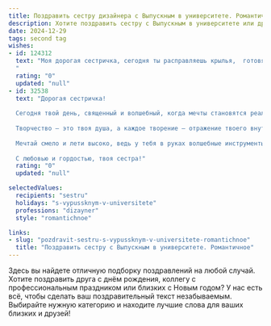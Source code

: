 ```yaml
---
title: Поздравить сестру дизайнера с Выпускным в университете. Романтичное
description: Хотите поздравить сестру с Выпускным в университете или другим праздником? Наш ИИ создаст незабываемое поздравление, а вы обязательно выделитесь среди других.  
date: 2024-12-29
tags: second tag
wishes:
- id: 124312
  text: "Моя дорогая сестричка, сегодня ты расправляешь крылья,  готовясь к большому полету! Выпускной – это не просто конец пути, а начало невероятного путешествия в мир дизайна, мир, полный красок, вдохновения и твоих потрясающих идей.  Пусть твоя творческая энергия будет неиссякаемой, а каждый проект – шедевром.  Я бесконечно горжусь тобой и верю в твой блестящий успех!  Люблю тебя!
  "
  rating: "0"
  updated: "null"
- id: 32538
  text: "Дорогая сестричка!
  
  Сегодня твой день, священный и волшебный, когда мечты становятся реальностью, а трудные часы учебы оборачиваются яркими моментами радости! Поздравляю тебя с успешным окончанием университета и получением диплома дизайнера!
  
  Творчество — это твоя душа, а каждое творение — отражение твоего внутреннего мира. Я уверена, что ты сможешь наполнять этот мир своей красотой, вдохновлять людей и создавать шедевры, о которых будут рассказывать. Пускай каждая твоя задумка находит отклик в сердцах людей, а каждое новое начинание ведет к успеху и счастью.
  
  Мечтай смело и лети высоко, ведь у тебя в руках волшебные инструменты, чтобы менять мир к лучшему. Пусть каждый день приносит новые идеи, а впереди ждут лишь светлые перспективы и множество незабываемых приключений.
  
  С любовью и гордостью, твоя сестра!"
  rating: "0"
  updated: "null"

selectedValues:
  recipients: "sestru"
  holidays: "s-vypussknym-v-universitete"
  professions: "dizayner"
  style: "romantichnoe"

links:
- slug: "pozdravit-sestru-s-vypussknym-v-universitete-romantichnoe"
  title: "Поздравить сестру с Выпускным в университете. Романтичное"
---
```


Здесь вы найдете отличную подборку поздравлений на любой случай.
Хотите поздравить друга с днём рождения, коллегу с профессиональным праздником или близких с Новым годом? У нас есть всё, чтобы сделать ваш поздравительный текст незабываемым. Выбирайте нужную категорию и находите лучшие слова для ваших близких и друзей!
